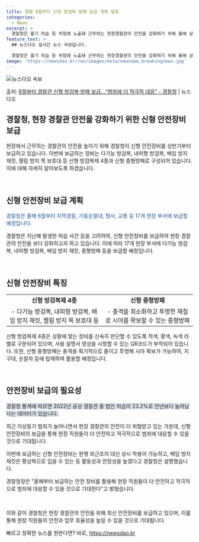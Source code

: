 ```yaml
---
title: 경찰 6월부터 신형 방검복·방패 보급 계획 발표
categories:
  - News
excerpt: >
  경찰청은 흉기 피습 등 위험에 노출돼 근무하는 현장경찰관의 안전을 강화하기 위해 올해 상반기부터 신형 경찰안…
feature_text: >
  ## 뉴스다오 실시간 뉴스 속보입니다.

  경찰청은 흉기 피습 등 위험에 노출돼 근무하는 현장경찰관의 안전을 강화하기 위해 올해 상반기부터 신형 경찰안…
image: 'https://newsdao.kr/res/images/meta/newsdao_breakingnews.jpg'
---
```


![뉴스다오 속보](https://newsdao.kr/res/images/meta/newsdao_breakingnews.jpg)

<p>출처: <a href="https://newsdao.kr/3745" rel="dofollow">6월부터 경찰관 신형 방검복·방패 보급…“범죄에 더 적극적 대응”  - 경찰청</a> | 뉴스다오</p>

<h2 data-ke-size="size26">경찰청, 현장 경찰관 안전을 강화하기 위한 신형 안전장비 보급</h2>

현장에서 근무하는 경찰관의 안전을 높이기 위해 경찰청이 신형 안전장비를 상반기부터 보급하고 있습니다. 이번에 보급하는 장비는 다기능 방검복, 내피형 방검복, 배임 방지 재킷, 찔림 방지 목 보호대 등 신형 방검복제 4종과 신형 중형방패로 구성되어 있습니다. 이에 대해 자세히 알아보도록 하겠습니다.

<p data-ke-size="size16">&nbsp;</p>

<h2 data-ke-size="size24">신형 안전장비 보급 계획</h2>

<p><span style="color: #1a5490;">경찰청은 올해 6월부터 지역경찰, 기동순찰대, 형사, 교통 등 17개 현장 부서에 보급할 예정입니다.</span></p>

경찰청은 지난해 발생한 피습 사건 등을 고려하여, 신형 안전장비를 보급하여 현장 경찰관의 안전을 보다 강화하고자 하고 있습니다. 이에 따라 17개 현장 부서에 다기능 방검복, 내피형 방검복, 배임 방지 재킷, 중형방패 등을 보급할 예정입니다. 

<p data-ke-size="size16">&nbsp;</p>

<h2 data-ke-size="size24">신형 안전장비 특징</h2>

<table>
	<tbody>
		<tr>
			<td style="text-align: center; height: 17px;"><b>신형 방검복제 4종</b></td>
			<td style="text-align: center; height: 17px;"><b>신형 중형방패</b></td>
		</tr>
		<tr>
			<td style="text-align: center; height: 17px;">- 다기능 방검복, 내피형 방검복, 배임 방지 재킷, 찔림 방지 목 보호대 등</td>
			<td style="text-align: center; height: 17px;">- 충격을 최소화하고 투명한 재질로 시야를 확보할 수 있는 중형방패</td>
		</tr>
	</tbody>
</table>

신형 방검복제 4종은 상황에 맞는 장비를 신속히 판단할 수 있도록 적색, 황색, 녹색 라벨로 구분되어 있으며, 사용 설명서 영상을 시청할 수 있는 QR코드가 부착되어 있습니다. 또한, 신형 중형방패는 충격을 획기적으로 줄이고 투명해 시야 확보가 가능하여, 지구대, 순찰차 등에 탑재하여 활용할 예정입니다.

<p data-ke-size="size16">&nbsp;</p>

<h2 data-ke-size="size24">안전장비 보급의 필요성</h2>

<p><span style="background-color: #21538527;">경찰청 통계에 따르면 2022년 공상 경찰관 중 범인 피습이 23.2%로 전년보다 늘어났다는 데이터가 있습니다.</span></p>

최근 이상동기 범죄가 늘어나면서 현장 경찰관의 안전이 더 위협받고 있는 가운데, 신형 안전장비의 보급을 통해 현장 직원들이 더 안전하고 적극적으로 범죄에 대응할 수 있을 것으로 기대됩니다.

이번에 보급하는 신형 안전장비는 현행 외근조끼 대신 상시 착용이 가능하고, 베임 방지 재킷은 평상복으로 입을 수 있는 등 활동성과 안정성을 높였다고 경찰청은 설명했습니다.

경찰청장은 "올해부터 보급하는 안전 장비를 활용해 현장 직원들이 더 안전하고 적극적으로 범죄에 대응할 수 있을 것으로 기대한다"고 밝혔습니다.

<p data-ke-size="size16">&nbsp;</p>

이와 같이 경찰청은 현장 경찰관의 안전을 위해 최신 안전장비를 보급하고 있으며, 이를 통해 현장 직원들의 안전과 업무 효율성을 높일 수 있을 것으로 기대됩니다. 

빠르고 정확한 뉴스를 원한다면? 바로, <a href="https://newsdao.kr" rel="dofollow">https://newsdao.kr</a>


